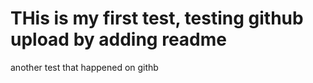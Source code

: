 # THis is my first test, testing github upload by adding readme

another test that happened on githb

